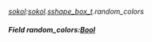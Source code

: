 _[sokol](../../modules/sokol/sokol-module.md):[sokol](../../modules/sokol/sokol-module.md).[sshape\_box\_t](../../modules/sokol/sokol-sshape_box_t.md).random\_colors_
##### Field random\_colors:[Bool](../../modules/wonkey/wonkey-types-bool.md)
